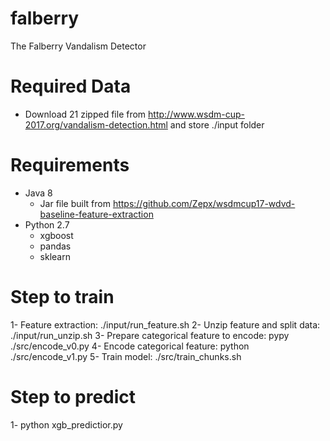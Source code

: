 # falberry
The Falberry Vandalism Detector

# Required Data
- Download 21 zipped file from http://www.wsdm-cup-2017.org/vandalism-detection.html and store ./input folder

# Requirements
- Java 8
	+ Jar file built from https://github.com/Zepx/wsdmcup17-wdvd-baseline-feature-extraction
- Python 2.7
    + xgboost
    + pandas
    + sklearn
    
# Step to train
1- Feature extraction: ./input/run_feature.sh
2- Unzip feature and split data: ./input/run_unzip.sh
3- Prepare categorical feature to encode: pypy ./src/encode_v0.py
4- Encode categorical feature: python ./src/encode_v1.py
5- Train model: ./src/train_chunks.sh

# Step to predict
1- python xgb_predictior.py
